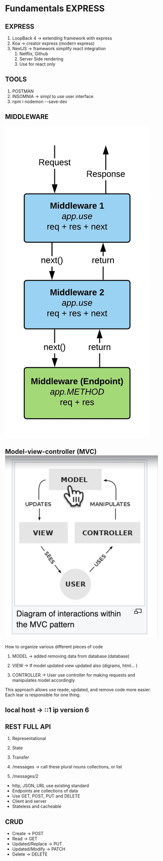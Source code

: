 # Fundamentals EXPRESS

## EXPRESS

1. LoopBack 4 -> extending framework with express
2. Koa -> creator express (modern express)
3. NextJS -> framework simplify react integration
   1. Netflix, Github
   2. Server Side rendering
   3. Use for react only

## TOOLS

1. POSTMAN
2. INSOMNIA -> simpl to use user interface
3. npm i nodemon --save-dev

## MIDDLEWARE

![Alt text](image.png)

## Model-view-controller (MVC)![Alt text](image-1.png)

How to organize various different pieces of code

1. MODEL -> added removing data from database (database)

2. VIEW -> If model updated view updated also (digrams, html... )

3. CONTROLLER -> User use controller for making requests and manipulates model accordingly

This approach allows use reade, updated, and remove code more easier.
Each lear is responsible for one thing.

## local host -> ::1 ip version 6

## REST FULL API

1. Representational
2. State
3. Transfer

4. /messages -> call these plural nouns collections, or list
5. /messages/2

- http, JSON, URL use existing standard
- Endpoints are collections of data
- Use GET, POST, PUT and DELETE
- Client and server
- Stateless and cacheable

## CRUD

- Create -> POST
- Read -> GET
- Updated/Replace -> PUT
- Updated/Modify -> PATCH
- Delete -> DELETE
